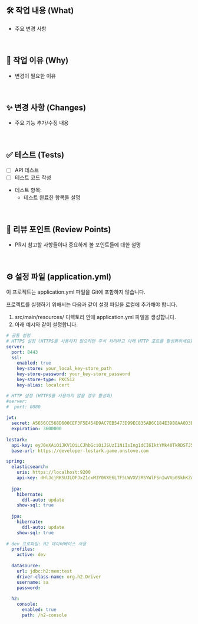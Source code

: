 ## 🛠️ 작업 내용 (What)
- 주요 변경 사항

<br>

## 📌 작업 이유 (Why)
- 변경이 필요한 이유

<br>

## ✨ 변경 사항 (Changes)
- 주요 기능 추가/수정 내용

<br>

## ✅ 테스트 (Tests)
- [ ] API 테스트
- [ ] 테스트 코드 작성
- 테스트 항목:
  - 테스트 완료한 항목들 설명

<br>

## 💬 리뷰 포인트 (Review Points)
- PR시 참고할 사항들이나 중요하게 볼 포인트들에 대한 설명

<br>

## ⚙️ 설정 파일 (application.yml)
이 프로젝트는 application.yml 파일을 Git에 포함하지 않습니다.

프로젝트를 실행하기 위해서는 다음과 같이 설정 파일을 로컬에 추가해야 합니다.

1. src/main/resources/ 디렉토리 안에 application.yml 파일을 생성합니다.
2. 아래 예시와 같이 설정합니다.

```yaml
# 공통 설정
# HTTPS 설정 (HTTPS를 사용하지 않으려면 주석 처리하고 아래 HTTP 포트를 활성화하세요)
server:
  port: 8443
  ssl:
    enabled: true
    key-store: your_local_key-store_path
    key-store-password: your_key-store_password
    key-store-type: PKCS12
    key-alias: localcert

# HTTP 설정 (HTTPS를 사용하지 않을 경우 활성화)
#server:
#  port: 8080
  
jwt:
  secret: A5656CC568D600CEF3F5E454D9AC7EB5473D99EC835AB6C184E39B8AA0D3E83FFA366BBDFC98C2FCADB1FEEF26F90EFC7D663778F81229A5F16147F327BD0738
  expiration: 3600000
  
lostark:
  api-key: eyJ0eXAiOiJKV1QiLCJhbGciOiJSUzI1NiIsIng1dCI6IktYMk40TkRDSTJ5NTA5NWpjTWk5TllqY2lyZyIsImtpZCI6IktYMk40TkRDSTJ5NTA5NWpjTWk5TllqY2lyZyJ9.eyJpc3MiOiJodHRwczovL2x1ZHkuZ2FtZS5vbnN0b3ZlLmNvbSIsImF1ZCI6Imh0dHBzOi8vbHVkeS5nYW1lLm9uc3RvdmUuY29tL3Jlc291cmNlcyIsImNsaWVudF9pZCI6IjEwMDAwMDAwMDA1NjQ4MTAifQ.iC4hcATlcDqkeQcim3-pdoC1sKRZx4fGufPZHBKGA7-uCArfxlT-LtOhSB5iKZWUPBmg0RfxGGrUNC64PQABb8cRNekAq5exgAhq1FluJf02St2JzLTIqElUTXiiwgaOJcScTIYqjxAex4jHuZ6nFevdXFxUv2pn_Ql2a32RWA_RSz-NEA93VBwQEk3Ch2lLOyWfjI4iNc8_2p-5m3TmuKxalsRH2GGICQidZQ7qK_U7rt0p6zZ4FTtpAIh_zSscdQJo7yiAYB5Xv-m1q2SBOLv2wY9A9hv-itzTpU_ZLTF_F3aTaZfjQBsInGVYAj8DVk31_mXUGf8VVwmHpqAGgA
  base-url: https://developer-lostark.game.onstove.com

spring:
  elasticsearch:
    uris: https://localhost:9200
    api-key: dHlJcjRKSUJLOFJxZ1cxM3Y0VXE6LTF5LWVXV3RSYWlFSnIwVVp0SkhKZw==
      
  jpa:
    hibernate:
      ddl-auto: update
    show-sql: true
    
  jpa:
    hibernate:
      ddl-auto: update
    show-sql: true
    
# dev 프로파일: H2 데이터베이스 사용
  profiles:
    active: dev
    
  datasource:
    url: jdbc:h2:mem:test
    driver-class-name: org.h2.Driver
    username: sa
    password: 
    
  h2:
    console:
      enabled: true
      path: /h2-console
```
